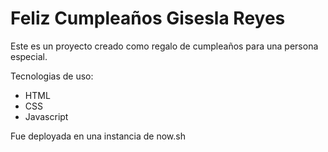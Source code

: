 # Feliz Cumpleaños Gisesla Reyes

Este es un proyecto creado como regalo de cumpleaños para una persona especial.

Tecnologias de uso:

- HTML
- CSS
- Javascript

Fue deployada en una instancia de now.sh
